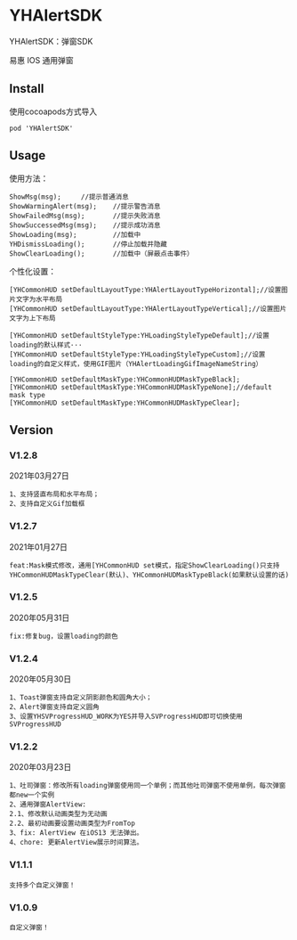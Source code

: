 # YHAlertSDK
YHAlertSDK：弹窗SDK
  
  易惠 IOS 通用弹窗

  ## Install

  使用cocoapods方式导入

  ```
  pod 'YHAlertSDK'
  ```

  ## Usage

  使用方法：

  ```
  ShowMsg(msg);     //提示普通消息
  ShowWarmingAlert(msg);    //提示警告消息
  ShowFailedMsg(msg);       //提示失败消息
  ShowSuccessedMsg(msg);    //提示成功消息
  ShowLoading(msg);         //加载中
  YHDismissLoading();       //停止加载并隐藏
  ShowClearLoading();       //加载中（屏蔽点击事件）

  ```
  个性化设置：
  
  ```
  [YHCommonHUD setDefaultLayoutType:YHAlertLayoutTypeHorizontal];//设置图片文字为水平布局
  [YHCommonHUD setDefaultLayoutType:YHAlertLayoutTypeVertical];//设置图片文字为上下布局
  
  [YHCommonHUD setDefaultStyleType:YHLoadingStyleTypeDefault];//设置loading的默认样式···
  [YHCommonHUD setDefaultStyleType:YHLoadingStyleTypeCustom];//设置loading的自定义样式，使用GIF图片（YHAlertLoadingGifImageNameString）
  
  [YHCommonHUD setDefaultMaskType:YHCommonHUDMaskTypeBlack];
  [YHCommonHUD setDefaultMaskType:YHCommonHUDMaskTypeNone];//default mask type
  [YHCommonHUD setDefaultMaskType:YHCommonHUDMaskTypeClear];

  ```

  ## Version
  ### V1.2.8
  2021年03月27日
  
  ```
  1、支持竖直布局和水平布局；
  2、支持自定义Gif加载框
  ```

  ### V1.2.7

  2021年01月27日

  ```
  feat:Mask模式修改，通用[YHCommonHUD set模式，指定ShowClearLoading()只支持YHCommonHUDMaskTypeClear(默认)、YHCommonHUDMaskTypeBlack(如果默认设置的话)
  ```
  
  ### V1.2.5

  2020年05月31日

  ```
  fix:修复bug，设置loading的颜色
  ```
  
  ### V1.2.4

  2020年05月30日

  ```
  1、Toast弹窗支持自定义阴影颜色和圆角大小；
  2、Alert弹窗支持自定义圆角
  3、设置YHSVProgressHUD_WORK为YES并导入SVProgressHUD即可切换使用SVProgressHUD
  ```

### V1.2.2

2020年03月23日

```
1、吐司弹窗：修改所有loading弹窗使用同一个单例；而其他吐司弹窗不使用单例，每次弹窗都new一个实例
2、通用弹窗AlertView:
2.1、修改默认动画类型为无动画
2.2、最初动画要设置动画类型为FromTop
3、fix: AlertView 在iOS13 无法弹出。
4、chore: 更新AlertView展示时间算法。
```

### V1.1.1

```
支持多个自定义弹窗！
```


### V1.0.9

```
自定义弹窗！
```



